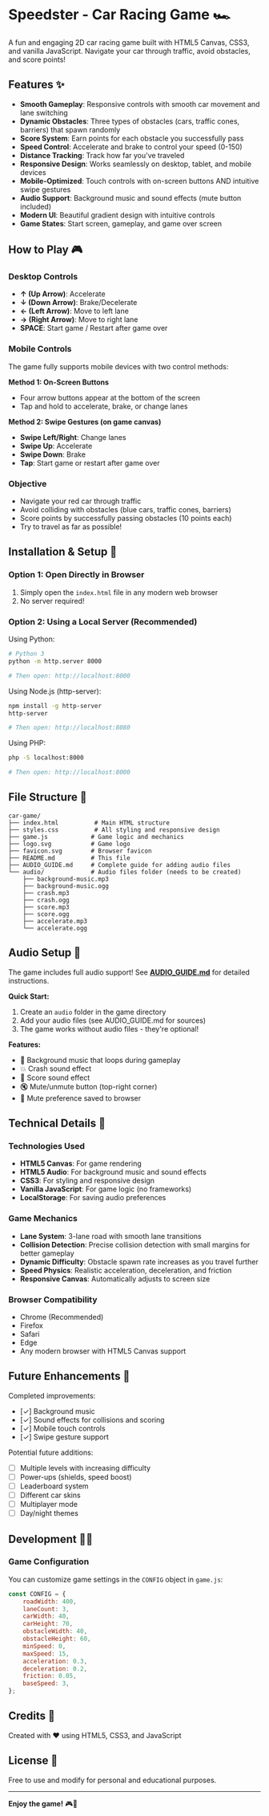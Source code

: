 # Speedster - Car Racing Game 🏎️

A fun and engaging 2D car racing game built with HTML5 Canvas, CSS3, and vanilla JavaScript. Navigate your car through traffic, avoid obstacles, and score points!

## Features ✨

- **Smooth Gameplay**: Responsive controls with smooth car movement and lane switching
- **Dynamic Obstacles**: Three types of obstacles (cars, traffic cones, barriers) that spawn randomly
- **Score System**: Earn points for each obstacle you successfully pass
- **Speed Control**: Accelerate and brake to control your speed (0-150)
- **Distance Tracking**: Track how far you've traveled
- **Responsive Design**: Works seamlessly on desktop, tablet, and mobile devices
- **Mobile-Optimized**: Touch controls with on-screen buttons AND intuitive swipe gestures
- **Audio Support**: Background music and sound effects (mute button included)
- **Modern UI**: Beautiful gradient design with intuitive controls
- **Game States**: Start screen, gameplay, and game over screen

## How to Play 🎮

### Desktop Controls

- **↑ (Up Arrow)**: Accelerate
- **↓ (Down Arrow)**: Brake/Decelerate
- **← (Left Arrow)**: Move to left lane
- **→ (Right Arrow)**: Move to right lane
- **SPACE**: Start game / Restart after game over

### Mobile Controls

The game fully supports mobile devices with two control methods:

**Method 1: On-Screen Buttons**
- Four arrow buttons appear at the bottom of the screen
- Tap and hold to accelerate, brake, or change lanes

**Method 2: Swipe Gestures (on game canvas)**
- **Swipe Left/Right**: Change lanes
- **Swipe Up**: Accelerate
- **Swipe Down**: Brake
- **Tap**: Start game or restart after game over

### Objective

- Navigate your red car through traffic
- Avoid colliding with obstacles (blue cars, traffic cones, barriers)
- Score points by successfully passing obstacles (10 points each)
- Try to travel as far as possible!

## Installation & Setup 🚀

### Option 1: Open Directly in Browser

1. Simply open the `index.html` file in any modern web browser
2. No server required!

### Option 2: Using a Local Server (Recommended)

Using Python:
```bash
# Python 3
python -m http.server 8000

# Then open: http://localhost:8000
```

Using Node.js (http-server):
```bash
npm install -g http-server
http-server

# Then open: http://localhost:8080
```

Using PHP:
```bash
php -S localhost:8000

# Then open: http://localhost:8000
```

## File Structure 📁

```
car-game/
├── index.html          # Main HTML structure
├── styles.css          # All styling and responsive design
├── game.js            # Game logic and mechanics
├── logo.svg           # Game logo
├── favicon.svg        # Browser favicon
├── README.md          # This file
├── AUDIO_GUIDE.md     # Complete guide for adding audio files
└── audio/             # Audio files folder (needs to be created)
    ├── background-music.mp3
    ├── background-music.ogg
    ├── crash.mp3
    ├── crash.ogg
    ├── score.mp3
    ├── score.ogg
    ├── accelerate.mp3
    └── accelerate.ogg
```

## Audio Setup 🎵

The game includes full audio support! See **[AUDIO_GUIDE.md](AUDIO_GUIDE.md)** for detailed instructions.

**Quick Start:**
1. Create an `audio` folder in the game directory
2. Add your audio files (see AUDIO_GUIDE.md for sources)
3. The game works without audio files - they're optional!

**Features:**
- 🎵 Background music that loops during gameplay
- 💥 Crash sound effect
- 🎯 Score sound effect  
- 🔇 Mute/unmute button (top-right corner)
- 💾 Mute preference saved to browser

## Technical Details 🔧

### Technologies Used

- **HTML5 Canvas**: For game rendering
- **HTML5 Audio**: For background music and sound effects
- **CSS3**: For styling and responsive design
- **Vanilla JavaScript**: For game logic (no frameworks)
- **LocalStorage**: For saving audio preferences

### Game Mechanics

- **Lane System**: 3-lane road with smooth lane transitions
- **Collision Detection**: Precise collision detection with small margins for better gameplay
- **Dynamic Difficulty**: Obstacle spawn rate increases as you travel further
- **Speed Physics**: Realistic acceleration, deceleration, and friction
- **Responsive Canvas**: Automatically adjusts to screen size

### Browser Compatibility

- Chrome (Recommended)
- Firefox
- Safari
- Edge
- Any modern browser with HTML5 Canvas support

## Future Enhancements 🚀

Completed improvements:
- [✓] Background music
- [✓] Sound effects for collisions and scoring
- [✓] Mobile touch controls
- [✓] Swipe gesture support

Potential future additions:
- [ ] Multiple levels with increasing difficulty
- [ ] Power-ups (shields, speed boost)
- [ ] Leaderboard system
- [ ] Different car skins
- [ ] Multiplayer mode
- [ ] Day/night themes

## Development 👨‍💻

### Game Configuration

You can customize game settings in the `CONFIG` object in `game.js`:

```javascript
const CONFIG = {
    roadWidth: 400,
    laneCount: 3,
    carWidth: 40,
    carHeight: 70,
    obstacleWidth: 40,
    obstacleHeight: 60,
    minSpeed: 0,
    maxSpeed: 15,
    acceleration: 0.3,
    deceleration: 0.2,
    friction: 0.05,
    baseSpeed: 3,
};
```

## Credits 🙏

Created with ❤️ using HTML5, CSS3, and JavaScript

## License 📄

Free to use and modify for personal and educational purposes.

---

**Enjoy the game!** 🎮🏁

